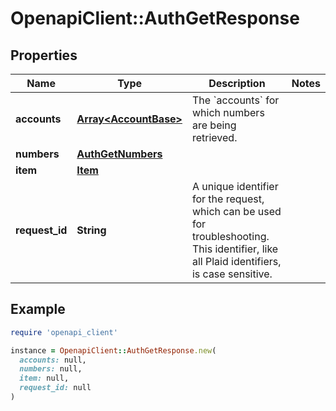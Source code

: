 # OpenapiClient::AuthGetResponse

## Properties

| Name | Type | Description | Notes |
| ---- | ---- | ----------- | ----- |
| **accounts** | [**Array&lt;AccountBase&gt;**](AccountBase.md) | The &#x60;accounts&#x60; for which numbers are being retrieved. |  |
| **numbers** | [**AuthGetNumbers**](AuthGetNumbers.md) |  |  |
| **item** | [**Item**](Item.md) |  |  |
| **request_id** | **String** | A unique identifier for the request, which can be used for troubleshooting. This identifier, like all Plaid identifiers, is case sensitive. |  |

## Example

```ruby
require 'openapi_client'

instance = OpenapiClient::AuthGetResponse.new(
  accounts: null,
  numbers: null,
  item: null,
  request_id: null
)
```

